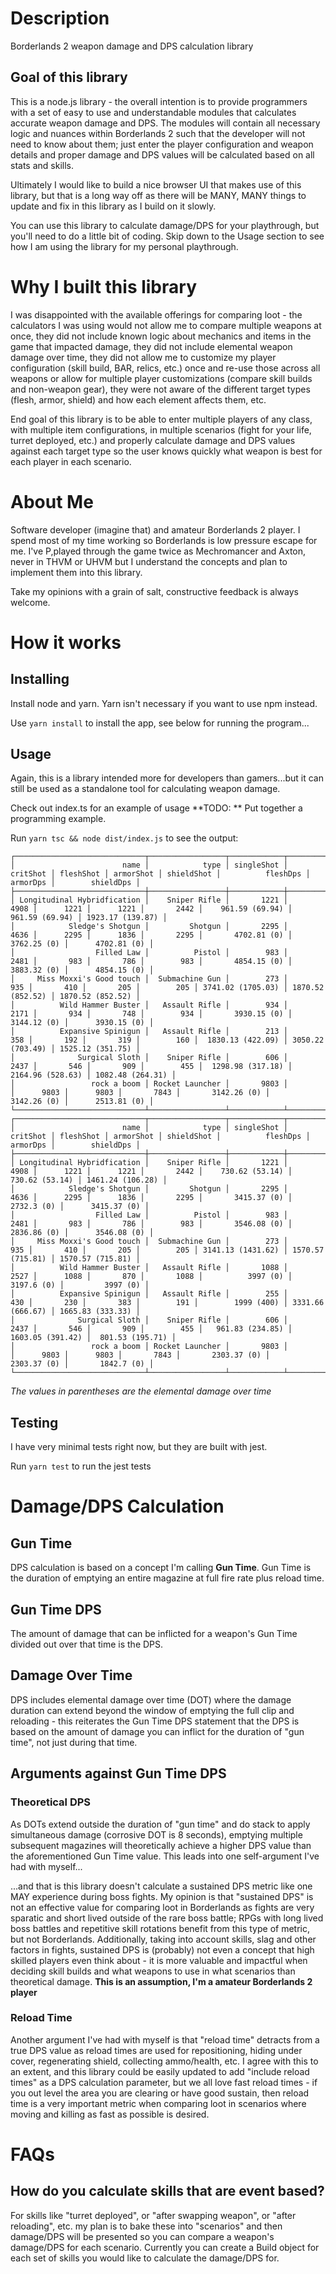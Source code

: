 
# Description
Borderlands 2 weapon damage and DPS calculation library

## Goal of this library
This is a node.js library - the overall intention is to provide programmers with a set of easy to use and understandable modules that calculates accurate weapon damage and DPS. The modules will contain all necessary logic and nuances within Borderlands 2 such that the developer will not need to know about them; just enter the player configuration and weapon details and proper damage and DPS values will be calculated based on all stats and skills.

Ultimately I would like to build a nice browser UI that makes use of this library, but that is a long way off as there will be MANY, MANY things to update and fix in this library as I build on it slowly.

You can use this library to calculate damage/DPS for your playthrough, but you'll need to do a little bit of coding. Skip down to the Usage section to see how I am using the library for my personal playthrough.

# Why I built this library
I was disappointed with the available offerings for comparing loot - the calculators I was using would not allow me to compare multiple weapons at once, they did not include known logic about mechanics and items in the game that impacted damage, they did not include elemental weapon damage over time, they did not allow me to customize my player configuration (skill build, BAR, relics, etc.) once and re-use those across all weapons or allow for multiple player customizations (compare skill builds and non-weapon gear), they were not aware of the different target types (flesh, armor, shield) and how each element affects them, etc.

End goal of this library is to be able to enter multiple players of any class, with multiple item configurations, in multiple scenarios (fight for your life, turret deployed, etc.) and properly calculate damage and DPS values against each target type so the user knows quickly what weapon is best for each player in each scenario.

# About Me
Software developer (imagine that) and amateur Borderlands 2 player. I spend most of my time working so Borderlands is low pressure escape for me. I've P,played through the game twice as Mechromancer and Axton, never in THVM or UHVM but I understand the concepts and plan to implement them into this library.

Take my opinions with a grain of salt, constructive feedback is always welcome.

# How it works
## Installing
Install node and yarn. Yarn isn't necessary if you want to use npm instead.

Use `yarn install` to install the app, see below for running the program...

## Usage
Again, this is a library intended more for developers than gamers...but it can still be used  as a standalone tool for calculating weapon damage.

Check out index.ts for an example of usage
**TODO: ** Put together a programming example.

Run `yarn tsc && node dist/index.js` to see the output:

```
┌─────────────────────────────┬─────────────────┬────────────┬──────────┬───────────┬───────────┬────────────┬───────────────────┬──────────────────┬──────────────────┐
│                        name │            type │ singleShot │ critShot │ fleshShot │ armorShot │ shieldShot │          fleshDps │         armorDps │        shieldDps │
├─────────────────────────────┼─────────────────┼────────────┼──────────┼───────────┼───────────┼────────────┼───────────────────┼──────────────────┼──────────────────┤
│ Longitudinal Hybridfication │    Sniper Rifle │       1221 │     4908 │      1221 │      1221 │       2442 │    961.59 (69.94) │   961.59 (69.94) │ 1923.17 (139.87) │
│            Sledge's Shotgun │         Shotgun │       2295 │     4636 │      2295 │      1836 │       2295 │       4702.81 (0) │      3762.25 (0) │      4702.81 (0) │
│                  Filled Law │          Pistol │        983 │     2481 │       983 │       786 │        983 │       4854.15 (0) │      3883.32 (0) │      4854.15 (0) │
│     Miss Moxxi's Good touch │  Submachine Gun │        273 │      935 │       410 │       205 │        205 │ 3741.02 (1705.03) │ 1870.52 (852.52) │ 1870.52 (852.52) │
│          Wild Hammer Buster │   Assault Rifle │        934 │     2171 │       934 │       748 │        934 │       3930.15 (0) │      3144.12 (0) │      3930.15 (0) │
│          Expansive Spinigun │   Assault Rifle │        213 │      358 │       192 │       319 │        160 │  1830.13 (422.09) │ 3050.22 (703.49) │ 1525.12 (351.75) │
│              Surgical Sloth │    Sniper Rifle │        606 │     2437 │       546 │       909 │        455 │  1298.98 (317.18) │ 2164.96 (528.63) │ 1082.48 (264.31) │
│                 rock a boom │ Rocket Launcher │       9803 │          │      9803 │      9803 │       7843 │       3142.26 (0) │      3142.26 (0) │      2513.81 (0) │
└─────────────────────────────┴─────────────────┴────────────┴──────────┴───────────┴───────────┴────────────┴───────────────────┴──────────────────┴──────────────────┘
┌─────────────────────────────┬─────────────────┬────────────┬──────────┬───────────┬───────────┬────────────┬───────────────────┬──────────────────┬──────────────────┐
│                        name │            type │ singleShot │ critShot │ fleshShot │ armorShot │ shieldShot │          fleshDps │         armorDps │        shieldDps │
├─────────────────────────────┼─────────────────┼────────────┼──────────┼───────────┼───────────┼────────────┼───────────────────┼──────────────────┼──────────────────┤
│ Longitudinal Hybridfication │    Sniper Rifle │       1221 │     4908 │      1221 │      1221 │       2442 │    730.62 (53.14) │   730.62 (53.14) │ 1461.24 (106.28) │
│            Sledge's Shotgun │         Shotgun │       2295 │     4636 │      2295 │      1836 │       2295 │       3415.37 (0) │       2732.3 (0) │      3415.37 (0) │
│                  Filled Law │          Pistol │        983 │     2481 │       983 │       786 │        983 │       3546.08 (0) │      2836.86 (0) │      3546.08 (0) │
│     Miss Moxxi's Good touch │  Submachine Gun │        273 │      935 │       410 │       205 │        205 │ 3141.13 (1431.62) │ 1570.57 (715.81) │ 1570.57 (715.81) │
│          Wild Hammer Buster │   Assault Rifle │       1088 │     2527 │      1088 │       870 │       1088 │          3997 (0) │       3197.6 (0) │         3997 (0) │
│          Expansive Spinigun │   Assault Rifle │        255 │      430 │       230 │       383 │        191 │        1999 (400) │ 3331.66 (666.67) │ 1665.83 (333.33) │
│              Surgical Sloth │    Sniper Rifle │        606 │     2437 │       546 │       909 │        455 │   961.83 (234.85) │ 1603.05 (391.42) │  801.53 (195.71) │
│                 rock a boom │ Rocket Launcher │       9803 │          │      9803 │      9803 │       7843 │       2303.37 (0) │      2303.37 (0) │       1842.7 (0) │
└─────────────────────────────┴─────────────────┴────────────┴──────────┴───────────┴───────────┴────────────┴───────────────────┴──────────────────┴──────────────────┘
```
*The values in parentheses are the elemental damage over time*

## Testing
I have very minimal tests right now, but they are built with jest.

Run `yarn test` to run the jest tests

# Damage/DPS Calculation
## Gun Time
DPS calculation is based on a concept I'm calling **Gun Time**. Gun Time is the duration of emptying an entire magazine at full fire rate plus reload time.

## Gun Time DPS
The amount of damage that can be inflicted for a weapon's Gun Time divided out over that time is the DPS.

## Damage Over Time
DPS includes elemental damage over time (DOT) where the damage duration can extend beyond the window of emptying the full clip and reloading - this reiterates the Gun Time DPS statement that the DPS is based on the amount of damage you can inflict for the duration of "gun time", not just during that time.

## Arguments against Gun Time DPS
### Theoretical DPS
As DOTs extend outside the duration of "gun time" and do stack to apply simultaneous damage (corrosive DOT is 8 seconds), emptying multiple subsequent magazines will theoretically achieve a higher DPS value than the aforementioned Gun Time value. This leads into one self-argument I've had with myself...

...and that is this library doesn't calculate a sustained DPS metric like one MAY experience during boss fights. My opinion is that "sustained DPS" is not an effective value for comparing loot in Borderlands as fights are very sparatic and short lived outside of the rare boss battle; RPGs with long lived boss battles and repetitive skill rotations benefit from this type of metric, but not Borderlands. Additionally, taking into account skills, slag and other factors in fights, sustained DPS is (probably) not even a concept that high skilled players even think about - it is more valuable and impactful when deciding skill builds and what weapons to use in what scenarios than theoretical damage. **This is an assumption, I'm a amateur Borderlands 2 player**

### Reload Time
Another argument I've had with myself is that "reload time" detracts from a true DPS value as reload times are used for repositioning, hiding under cover, regenerating shield, collecting ammo/health, etc. I agree with this to an extent, and this library could be easily updated to add "include reload times" as a DPS calculation parameter, but we all love fast reload times - if you out level the area you are clearing or have good sustain, then reload time is a very important metric when comparing loot in scenarios where moving and killing as fast as possible is desired.

# FAQs
## How do you calculate skills that are event based?
For skills like "turret deployed", or "after swapping weapon", or "after reloading", etc. my plan is to bake these into "scenarios" and then damage/DPS will be presented so you can compare a weapon's damage/DPS for each scenario. Currently you can create a Build object for each set of skills you would like to calculate the damage/DPS for.